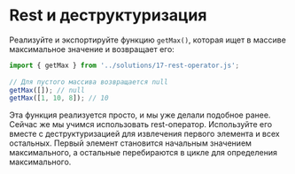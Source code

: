 # Rest и деструктуризация

Реализуйте и экспортируйте функцию `getMax()`, которая ищет в массиве максимальное значение и возвращает его:

```js
import { getMax } from '../solutions/17-rest-operator.js';
 
// Для пустого массива возвращается null
getMax([]); // null
getMax([1, 10, 8]); // 10
```

Эта функция реализуется просто, и мы уже делали подобное ранее. Сейчас же мы учимся использовать rest-оператор. Используйте его вместе с деструктуризацией для извлечения первого элемента и всех остальных. Первый элемент становится начальным значением максимального, а остальные перебираются в цикле для определения максимального.